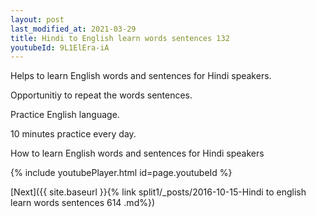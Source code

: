 ```yaml
---
layout: post
last_modified_at: 2021-03-29
title: Hindi to English learn words sentences 132 
youtubeId: 9L1ElEra-iA
---
```

 
 
Helps to learn English words and sentences for Hindi speakers.

Opportunitiy to repeat the words sentences. 

Practice English language. 
 
10 minutes practice every day. 
 
How to learn English words and sentences for Hindi speakers 
 
{% include youtubePlayer.html id=page.youtubeId %}
 
 
[Next]({{ site.baseurl }}{% link  split1/_posts/2016-10-15-Hindi to english learn words sentences 614 .md%})
 
